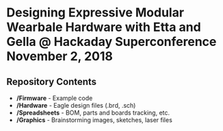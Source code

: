 Designing Expressive Modular Wearbale Hardware
with Etta and Gella @ Hackaday Superconference November 2, 2018 
=================================================================

Repository Contents
-------------------
* **/Firmware** - Example code 
* **/Hardware** - Eagle design files (.brd, .sch)
* **/Spreadsheets** - BOM, parts and boards tracking, etc.
* **/Graphics** - Brainstorming images, sketches, laser files
 




